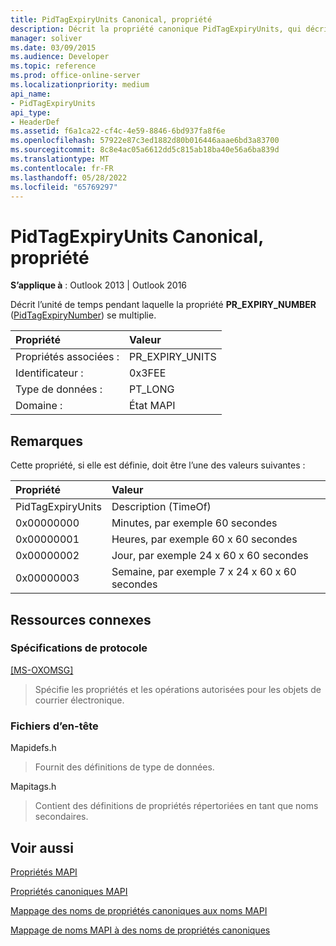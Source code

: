 ```yaml
---
title: PidTagExpiryUnits Canonical, propriété
description: Décrit la propriété canonique PidTagExpiryUnits, qui décrit l’unité de temps pendant laquelle la propriété PR_EXPIRY_NUMBER se multiplie.
manager: soliver
ms.date: 03/09/2015
ms.audience: Developer
ms.topic: reference
ms.prod: office-online-server
ms.localizationpriority: medium
api_name:
- PidTagExpiryUnits
api_type:
- HeaderDef
ms.assetid: f6a1ca22-cf4c-4e59-8846-6bd937fa8f6e
ms.openlocfilehash: 57922e87c3ed1882d80b016446aaae6bd3a83700
ms.sourcegitcommit: 8c8e4ac05a6612dd5c815ab18ba40e56a6ba839d
ms.translationtype: MT
ms.contentlocale: fr-FR
ms.lasthandoff: 05/28/2022
ms.locfileid: "65769297"
---
```

# <a name="pidtagexpiryunits-canonical-property"></a>PidTagExpiryUnits Canonical, propriété

  
  
**S’applique à** : Outlook 2013 | Outlook 2016 
  
Décrit l’unité de temps pendant laquelle la propriété **PR_EXPIRY_NUMBER** ([PidTagExpiryNumber](pidtagexpirynumber-canonical-property.md)) se multiplie.
  
|Propriété |Valeur |
|:-----|:-----|
|Propriétés associées :  <br/> |PR_EXPIRY_UNITS  <br/> |
|Identificateur :  <br/> |0x3FEE  <br/> |
|Type de données :  <br/> |PT_LONG  <br/> |
|Domaine :  <br/> |État MAPI  <br/> |
   
## <a name="remarks"></a>Remarques

Cette propriété, si elle est définie, doit être l’une des valeurs suivantes :
  
|Propriété |Valeur |
|:-----|:-----|
|PidTagExpiryUnits  <br/> |Description (TimeOf)  <br/> |
|0x00000000  <br/> |Minutes, par exemple 60 secondes  <br/> |
|0x00000001  <br/> |Heures, par exemple 60 x 60 secondes  <br/> |
|0x00000002  <br/> |Jour, par exemple 24 x 60 x 60 secondes  <br/> |
|0x00000003  <br/> |Semaine, par exemple 7 x 24 x 60 x 60 secondes  <br/> |
   
## <a name="related-resources"></a>Ressources connexes

### <a name="protocol-specifications"></a>Spécifications de protocole

[[MS-OXOMSG]](https://msdn.microsoft.com/library/daa9120f-f325-4afb-a738-28f91049ab3c%28Office.15%29.aspx)
  
> Spécifie les propriétés et les opérations autorisées pour les objets de courrier électronique.
    
### <a name="header-files"></a>Fichiers d’en-tête

Mapidefs.h
  
> Fournit des définitions de type de données.
    
Mapitags.h
  
> Contient des définitions de propriétés répertoriées en tant que noms secondaires.
    
## <a name="see-also"></a>Voir aussi



[Propriétés MAPI](mapi-properties.md)
  
[Propriétés canoniques MAPI](mapi-canonical-properties.md)
  
[Mappage des noms de propriétés canoniques aux noms MAPI](mapping-canonical-property-names-to-mapi-names.md)
  
[Mappage de noms MAPI à des noms de propriétés canoniques](mapping-mapi-names-to-canonical-property-names.md)

